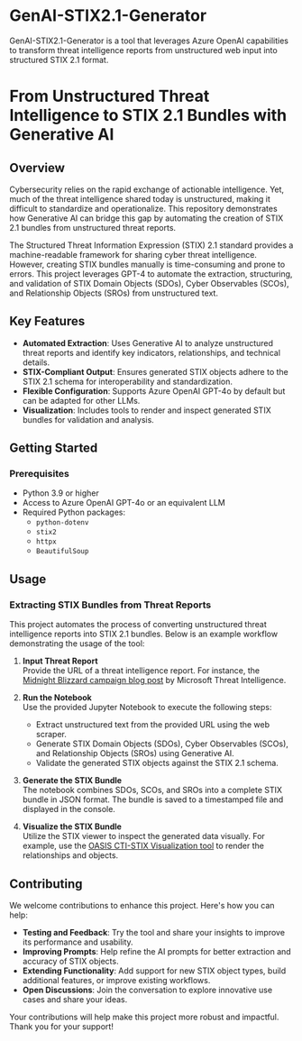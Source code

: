 # GenAI-STIX2.1-Generator
GenAI-STIX2.1-Generator is a tool that leverages Azure OpenAI capabilities to transform threat intelligence reports from unstructured web input into structured STIX 2.1 format.


# From Unstructured Threat Intelligence to STIX 2.1 Bundles with Generative AI

## Overview

Cybersecurity relies on the rapid exchange of actionable intelligence. Yet, much of the threat intelligence shared today is unstructured, making it difficult to standardize and operationalize. This repository demonstrates how Generative AI can bridge this gap by automating the creation of STIX 2.1 bundles from unstructured threat reports.

The Structured Threat Information Expression (STIX) 2.1 standard provides a machine-readable framework for sharing cyber threat intelligence. However, creating STIX bundles manually is time-consuming and prone to errors. This project leverages GPT-4 to automate the extraction, structuring, and validation of STIX Domain Objects (SDOs), Cyber Observables (SCOs), and Relationship Objects (SROs) from unstructured text.

## Key Features

- **Automated Extraction**: Uses Generative AI to analyze unstructured threat reports and identify key indicators, relationships, and technical details.
- **STIX-Compliant Output**: Ensures generated STIX objects adhere to the STIX 2.1 schema for interoperability and standardization.
- **Flexible Configuration**: Supports Azure OpenAI GPT-4o by default but can be adapted for other LLMs.
- **Visualization**: Includes tools to render and inspect generated STIX bundles for validation and analysis.

## Getting Started

### Prerequisites

- Python 3.9 or higher
- Access to Azure OpenAI GPT-4o or an equivalent LLM
- Required Python packages:
  - `python-dotenv`
  - `stix2`
  - `httpx`
  - `BeautifulSoup`

## Usage

### Extracting STIX Bundles from Threat Reports
This project automates the process of converting unstructured threat intelligence reports into STIX 2.1 bundles. Below is an example workflow demonstrating the usage of the tool:

1. **Input Threat Report**  
   Provide the URL of a threat intelligence report. For instance, the [Midnight Blizzard campaign blog post](https://www.microsoft.com/en-us/security/blog/2024/10/29/midnight-blizzard-conducts-large-scale-spear-phishing-campaign-using-rdp-files/) by Microsoft Threat Intelligence.

2. **Run the Notebook**  
   Use the provided Jupyter Notebook to execute the following steps:
   - Extract unstructured text from the provided URL using the web scraper.
   - Generate STIX Domain Objects (SDOs), Cyber Observables (SCOs), and Relationship Objects (SROs) using Generative AI.
   - Validate the generated STIX objects against the STIX 2.1 schema.

3. **Generate the STIX Bundle**  
   The notebook combines SDOs, SCOs, and SROs into a complete STIX bundle in JSON format. The bundle is saved to a timestamped file and displayed in the console.

4. **Visualize the STIX Bundle**  
   Utilize the STIX viewer to inspect the generated data visually. For example, use the [OASIS CTI-STIX Visualization tool](https://oasis-open.github.io/cti-stix-visualization/) to render the relationships and objects.

## Contributing

We welcome contributions to enhance this project. Here's how you can help:

- **Testing and Feedback**: Try the tool and share your insights to improve its performance and usability.
- **Improving Prompts**: Help refine the AI prompts for better extraction and accuracy of STIX objects.
- **Extending Functionality**: Add support for new STIX object types, build additional features, or improve existing workflows.
- **Open Discussions**: Join the conversation to explore innovative use cases and share your ideas.

Your contributions will help make this project more robust and impactful. Thank you for your support!
